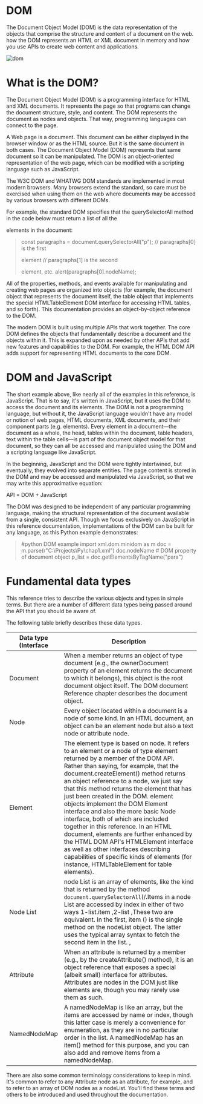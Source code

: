 # DOM
The Document Object Model (DOM) is the data representation of the objects that comprise the structure and content of a document on the web. how the DOM represents an HTML or XML document in memory and how you use APIs to create web content and applications.


![dom](https://devopedia.org/images/article/282/2000.1595439379.jpg)


# What is the DOM?
The Document Object Model (DOM) is a programming interface for HTML and XML documents. It represents the page so that programs can change the document structure, style, and content. The DOM represents the document as nodes and objects. That way, programming languages can connect to the page.

A Web page is a document. This document can be either displayed in the browser window or as the HTML source. But it is the same document in both cases. The Document Object Model (DOM) represents that same document so it can be manipulated. The DOM is an object-oriented representation of the web page, which can be modified with a scripting language such as JavaScript.

The W3C DOM and WHATWG DOM standards are implemented in most modern browsers. Many browsers extend the standard, so care must be exercised when using them on the web where documents may be accessed by various browsers with different DOMs.

For example, the standard DOM specifies that the querySelectorAll method in the code below must return a list of all the <p> elements in the document:

>const paragraphs = document.querySelectorAll("p");
// paragraphs[0] is the first <p> element
// paragraphs[1] is the second <p> element, etc.
>alert(paragraphs[0].nodeName);

All of the properties, methods, and events available for manipulating and creating web pages are organized into objects (for example, the document object that represents the document itself, the table object that implements the special HTMLTableElement DOM interface for accessing HTML tables, and so forth). This documentation provides an object-by-object reference to the DOM.

The modern DOM is built using multiple APIs that work together. The core DOM defines the objects that fundamentally describe a document and the objects within it. This is expanded upon as needed by other APIs that add new features and capabilities to the DOM. For example, the HTML DOM API adds support for representing HTML documents to the core DOM.

# DOM and JavaScript
The short example above, like nearly all of the examples in this reference, is JavaScript. That is to say, it's written in JavaScript, but it uses the DOM to access the document and its elements. The DOM is not a programming language, but without it, the JavaScript language wouldn't have any model or notion of web pages, HTML documents, XML documents, and their component parts (e.g. elements). Every element in a document—the document as a whole, the head, tables within the document, table headers, text within the table cells—is part of the document object model for that document, so they can all be accessed and manipulated using the DOM and a scripting language like JavaScript.

In the beginning, JavaScript and the DOM were tightly intertwined, but eventually, they evolved into separate entities. The page content is stored in the DOM and may be accessed and manipulated via JavaScript, so that we may write this approximative equation:

API = DOM + JavaScript

The DOM was designed to be independent of any particular programming language, making the structural representation of the document available from a single, consistent API. Though we focus exclusively on JavaScript in this reference documentation, implementations of the DOM can be built for any language, as this Python example demonstrates:
>#python DOM example
import xml.dom.minidom as m
doc = m.parse(r"C:\Projects\Py\chap1.xml")
doc.nodeName # DOM property of document object
>p_list = doc.getElementsByTagName("para")
# Fundamental data types
This reference tries to describe the various objects and types in simple terms. But there are a number of different data types being passed around the API that you should be aware of.

The following table briefly describes these data types.

|Data type (Interface|Description|      
|--------------------|-----------|      
|Document    |When a member returns an object of type document (e.g., the ownerDocument property of an element returns the document to which it   belongs), this object is the root document object itself. The DOM document Reference chapter describes the document object.       |      
|Node    |   Every object located within a document is a node of some kind. In an HTML document, an object can be an element node but also a text node or attribute node.    |    
| Element     |    The element type is based on node. It refers to an element or a node of type element returned by a member of the DOM API. Rather than saying, for example, that the document.createElement() method returns an object reference to a node, we just say that this method returns the element that has just been created in the DOM. element objects implement the DOM Element interface and also the more basic Node interface, both of which are included together in this reference. In an HTML document, elements are further enhanced by the HTML DOM API's HTMLElement interface as well as other interfaces describing capabilities of specific kinds of elements (for instance, HTMLTableElement for table elements).    |      
|   Node List    |    node  List is an array of elements, like the kind that is returned by the method `document.querySelectorAll`(/.Items in a node List are accessed by index in either of two ways  1-list.item  ,2-list ,These two are equivalent. In the first, item () is the single method on the nodeList object. The latter uses the typical array syntax to fetch the  second item in the list. ,|                        
|   Attribute  |  When an attribute is returned by a member (e.g., by the createAttribute() method), it is an object reference that exposes a special (albeit small) interface for attributes. Attributes are nodes in the DOM just like elements are, though you may rarely use them as such. |
|   NamedNodeMap     |   A namedNodeMap is like an array, but the items are accessed by name or index, though this latter case is merely a convenience for enumeration, as they are in no particular order in the list. A namedNodeMap has an item() method for this purpose, and you can also add and remove items from a namedNodeMap.   |

There are also some common terminology considerations to keep in mind. It's common to refer to any Attribute node as an attribute, for example, and to refer to an array of DOM nodes as a nodeList. You'll find these terms and others to be introduced and used throughout the documentation.

